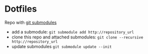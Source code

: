 # Dotfiles

Repo with [git submodules](https://git-scm.com/book/en/v2/Git-Tools-Submodules)

- add a submodule: ``` git submodule add http://repository_url ```
- clone this repo and attached submodules: ``` git clone --recursive http://repository_url ``` 
- update submodules  ```git submodule update --init```



